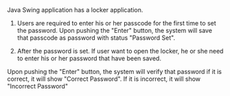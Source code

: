 Java Swing application has a locker application.

1. Users are required to enter his or her passcode for the first time to set the password. Upon pushing the "Enter" button, the system will save that passcode as password with status "Password Set".

2. After the password is set. If user want to open the locker, he or she need to enter his or her password that have been saved. 

Upon pushing the "Enter" button, the system will verify that password if it is correct, it will show "Correct Password". If it is incorrect, it will show "Incorrect Password"
